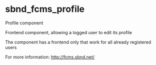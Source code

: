 sbnd_fcms_profile
=================

Profile component

Frontend component, allowing a logged user to edit its profile 

The component has a frontend only that work for all already registered users

For more information: http://fcms.sbnd.net/